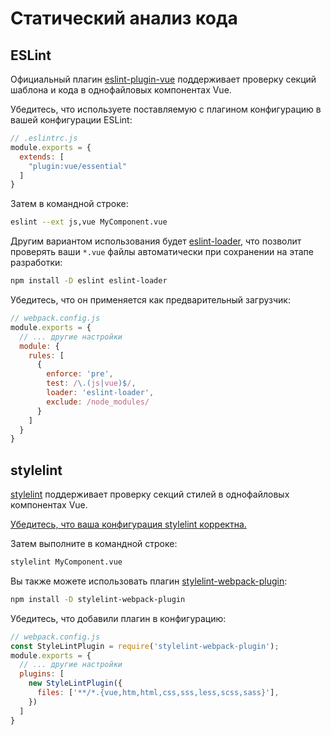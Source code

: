 # Статический анализ кода

## ESLint

Официальный плагин [eslint-plugin-vue](https://github.com/vuejs/eslint-plugin-vue) поддерживает проверку секций шаблона и кода в однофайловых компонентах Vue.

Убедитесь, что используете поставляемую с плагином конфигурацию в вашей конфигурации ESLint:

``` js
// .eslintrc.js
module.exports = {
  extends: [
    "plugin:vue/essential"
  ]
}
```

Затем в командной строке:

``` bash
eslint --ext js,vue MyComponent.vue
```

Другим вариантом использования будет [eslint-loader](https://github.com/MoOx/eslint-loader), что позволит проверять ваши `*.vue` файлы автоматически при сохранении на этапе разработки:

``` bash
npm install -D eslint eslint-loader
```

Убедитесь, что он применяется как предварительный загрузчик:

``` js
// webpack.config.js
module.exports = {
  // ... другие настройки
  module: {
    rules: [
      {
        enforce: 'pre',
        test: /\.(js|vue)$/,
        loader: 'eslint-loader',
        exclude: /node_modules/
      }
    ]
  }
}
```
## stylelint

[stylelint](https://stylelint.io) поддерживает проверку секций стилей в однофайловых компонентах Vue.

[Убедитесь, что ваша конфигурация stylelint корректна.](https://stylelint.io/user-guide/configuration/)

Затем выполните в командной строке:

``` bash
stylelint MyComponent.vue
```

Вы также можете использовать плагин [stylelint-webpack-plugin](https://github.com/webpack-contrib/stylelint-webpack-plugin):

``` bash
npm install -D stylelint-webpack-plugin
```

Убедитесь, что добавили плагин в конфигурацию:

``` js
// webpack.config.js
const StyleLintPlugin = require('stylelint-webpack-plugin');
module.exports = {
  // ... другие настройки
  plugins: [
    new StyleLintPlugin({
      files: ['**/*.{vue,htm,html,css,sss,less,scss,sass}'],
    })
  ]
}
```

